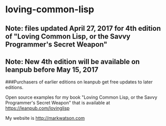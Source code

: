 # loving-common-lisp

## Note: files updated April 27, 2017 for 4th edition of "Loving Common Lisp, or the Savvy Programmer's Secret Weapon"

## Note: New 4th edition will be available on leanpub before May 15, 2017

###Purchasers of earlier editions on leanpub get free updates to later editions.

Open source examples for my book "Loving Common Lisp, or the Savvy Programmer's Secret Weapon" that is available at https://leanpub.com/lovinglisp

My website is http://markwatson.com

